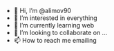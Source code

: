 - 👋 Hi, I’m @alimov90
- 👀 I’m interested in everything
- 🌱 I’m currently learning web
- 💞️ I’m looking to collaborate on ...
- 📫 How to reach me emailing

<!---
alimov90/alimov90 is a ✨ special ✨ repository because its `README.md` (this file) appears on your GitHub profile.
You can click the Preview link to take a look at your changes.
--->
